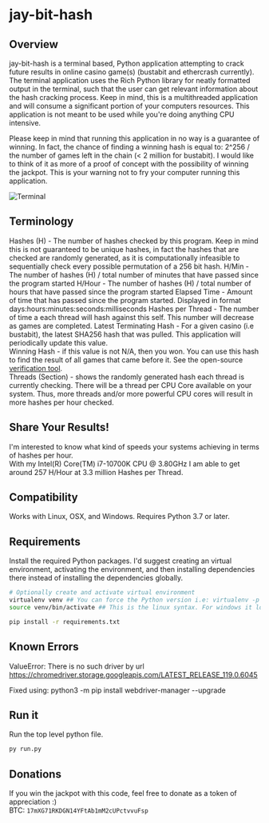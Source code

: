 # jay-bit-hash
## Overview
jay-bit-hash is a terminal based, Python application attempting to crack future results in online casino game(s) (bustabit and ethercrash currently). The terminal application uses the Rich Python library for neatly formatted output in the terminal, such that the user can get relevant information about the hash cracking process. Keep in mind, this is a multithreaded application and will consume a significant portion of your computers resources. This application is not meant to be used while you're doing anything CPU intensive.  

Please keep in mind that running this application in no way is a guarantee of winning. In fact, the chance of finding a winning hash is equal to: 2^256 / the number of games left in the chain (< 2 million for bustabit). I would like to think of it as more of a proof of concept with the possibility of winning the jackpot. This is your warning not to fry your computer running this application.  

![Terminal](https://media.giphy.com/media/v1.Y2lkPTc5MGI3NjExanE0dXFidjI0bm4yY3pzNzZ3ZzZxNTVpZGNsNTk3eTBpcWl1aHQ4bCZlcD12MV9pbnRlcm5hbF9naWZfYnlfaWQmY3Q9Zw/tMCHT3K42XsFkosNZq/giphy.gif)

## Terminology
Hashes (H) - The number of hashes checked by this program. Keep in mind this is not guaranteed to be unique hashes, in fact the hashes that are checked are randomly generated, as it is computationally infeasible to sequentially check every possible permutation of a 256 bit hash.
H/Min - The number of hashes (H) / total number of minutes that have passed since the program started
H/Hour - The number of hashes (H) / total number of hours that have passed since the program started
Elapsed Time - Amount of time that has passed since the program started. Displayed in format days:hours:minutes:seconds:milliseconds
Hashes per Thread - The number of time a each thread will hash against this self. This number will decrease as games are completed.
Latest Terminating Hash - For a given casino (i.e bustabit), the latest SHA256 hash that was pulled. This application will periodically update this value.  
Winning Hash - if this value is not N/A, then you won. You can use this hash to find the result of all games that came before it. See the open-source [verification tool](https://jsfiddle.net/Dexon95/2fmuxLza/show).  
Threads (Section) - shows the randomly generated hash each thread is currently checking. There will be a thread per CPU Core available on your system. Thus, more threads and/or more powerful CPU cores will result in more hashes per hour checked.  

## Share Your Results!
I'm interested to know what kind of speeds your systems achieving in terms of hashes per hour.  
With my Intel(R) Core(TM) i7-10700K CPU @ 3.80GHz I am able to get around 257 H/Hour at 3.3 million Hashes per Thread.

## Compatibility
Works with Linux, OSX, and Windows. Requires Python 3.7 or later.

## Requirements
Install the required Python packages. I'd suggest creating an virtual environment, activating the environment, and then installing dependencies there instead of installing the dependencies globally.

```sh
# Optionally create and activate virtual environment
virtualenv venv ## You can force the Python version i.e: virtualenv -p python3.9 venv
source venv/bin/activate ## This is the linux syntax. For windows it look something like: venv\Scripts\activate

pip install -r requirements.txt
```
## Known Errors
ValueError: There is no such driver by url
https://chromedriver.storage.googleapis.com/LATEST_RELEASE_119.0.6045

Fixed using: python3 -m pip install webdriver-manager --upgrade


## Run it
Run the top level python file.
```sh
py run.py
```

## Donations
If you win the jackpot with this code, feel free to donate as a token of appreciation :)  
BTC: `17mXG71RKDGN14YFtAb1mM2cUPctvvuFsp`
